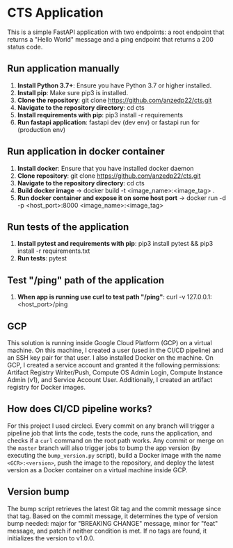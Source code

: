 # CTS Application

This is a simple FastAPI application with two endpoints: a root endpoint that returns a "Hello World" message and a ping endpoint that returns a 200 status code.

## Run application manually

1. **Install Python 3.7+**: Ensure you have Python 3.7 or higher installed.
2. **Install pip**: Make sure pip3 is installed.
3. **Clone the repository**: git clone https://github.com/anzedp22/cts.git
4. **Navigate to the repository directory**: cd cts
5. **Install requirements with pip**: pip3 install -r requirements
6. **Run fastapi application**: fastapi dev (dev env) or fastapi run for (production env)

## Run application in docker container

1. **Install docker**: Ensure that you have installed docker daemon
2. **Clone repository**: git clone https://github.com/anzedp22/cts.git
3. **Navigate to the repository directory**: cd cts
4. **Build docker image** -> docker build -t <image_name>:<image_tag> .
5. **Run docker container and expose it on some host port** -> docker run -d -p <host_port>:8000 <image_name>:<image_tag>

## Run tests of the application

1. **Install pytest and requirements with pip**: pip3 install pytest && pip3 install -r requirements.txt
2. **Run tests**: pytest

## Test "/ping" path of the application

1. **When app is running use curl to test path "/ping"**: curl -v 127.0.0.1:<host_port>/ping

## GCP

This solution is running inside Google Cloud Platform (GCP) on a virtual machine. On this machine, I created a user (used in the CI/CD pipeline) and an SSH key pair for that user. 
I also installed Docker on the machine. On GCP, I created a service account and granted it the following permissions: Artifact Registry Writer/Push, Compute OS Admin Login, 
Compute Instance Admin (v1), and Service Account User. Additionally, I created an artifact registry for Docker images.

## How does CI/CD pipeline works?

For this project I used circleci. Every commit on any branch will trigger a pipeline job that lints the code, tests the code, runs the application, and checks if a `curl` command on the root path works. Any commit or 
merge on the `master` branch will also trigger jobs to bump the app version (by executing the `bump_version.py` script), build a Docker image with the name `<GCR>:<version>`, push the 
image to the repository, and deploy the latest version as a Docker container on a virtual machine inside GCP.

## Version bump 

The bump script retrieves the latest Git tag and the commit message since that tag. Based on the commit message, it determines the type of version bump needed: major for "BREAKING CHANGE" 
message, minor for "feat" message, and patch if neither condition is met. If no tags are found, it initializes the version to v1.0.0.
